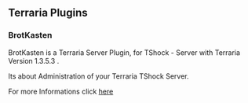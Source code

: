 ## Terraria Plugins
### BrotKasten

BrotKasten is a Terraria Server Plugin, for TShock - Server with Terraria Version 1.3.5.3 .

Its about Administration of your Terraria TShock Server.

For more Informations click [here](https://zerif-shinu.github.io/BrotKasten/)

